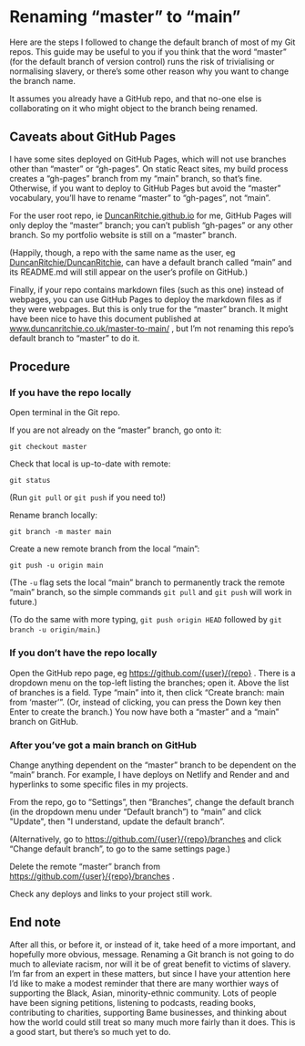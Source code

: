 # Renaming “master” to “main”
Here are the steps I followed to change the default branch of most of my Git repos. This guide may be useful to you if you think that the word “master” (for the default branch of version control) runs the risk of trivialising or normalising slavery, or there’s some other reason why you want to change the branch name.

It assumes you already have a GitHub repo, and that no-one else is collaborating on it who might object to the branch being renamed.

## Caveats about GitHub Pages
I have some sites deployed on GitHub Pages, which will not use branches other than “master” or “gh-pages”. On static React sites, my build process creates a “gh-pages” branch from my “main” branch, so that’s fine. Otherwise, if you want to deploy to GitHub Pages but avoid the “master” vocabulary, you’ll have to rename “master” to “gh-pages”, not “main”.

For the user root repo, ie [DuncanRitchie.github.io](https://github.com/DuncanRitchie/DuncanRitchie.github.io) for me, GitHub Pages will only deploy the “master” branch; you can’t publish “gh-pages” or any other branch. So my portfolio website is still on a “master” branch.

(Happily, though, a repo with the same name as the user, eg [DuncanRitchie/DuncanRitchie](https://github.com/DuncanRitchie/DuncanRitchie), can have a default branch called “main” and its README.md will still appear on the user’s profile on GitHub.)

Finally, if your repo contains markdown files (such as this one) instead of webpages, you can use GitHub Pages to deploy the markdown files as if they were webpages. But this is only true for the “master” branch. It might have been nice to have this document published at www.duncanritchie.co.uk/master-to-main/ , but I’m not renaming this repo’s default branch to “master” to do it.

## Procedure
### If you have the repo locally
Open terminal in the Git repo.

If you are not already on the “master” branch, go onto it:

`git checkout master` 

Check that local is up-to-date with remote:

`git status`

(Run `git pull` or `git push` if you need to!)

Rename branch locally:

`git branch -m master main`

Create a new remote branch from the local “main”:

`git push -u origin main`

(The `-u` flag sets the local “main” branch to permanently track the remote “main” branch, so the simple commands `git pull` and `git push` will work in future.)

(To do the same with more typing, `git push origin HEAD` followed by `git branch -u origin/main`.)

### If you don’t have the repo locally
Open the GitHub repo page, eg https://github.com/{user}/{repo} . There is a dropdown menu on the top-left listing the branches; open it. Above the list of branches is a field. Type “main” into it, then click “Create branch: main from ‘master’”. (Or, instead of clicking, you can press the Down key then Enter to create the branch.) You now have both a “master” and a “main” branch on GitHub.

### After you’ve got a main branch on GitHub
Change anything dependent on the “master” branch to be dependent on the “main” branch. For example, I have deploys on Netlify and Render and and hyperlinks to some specific files in my projects.

From the repo, go to “Settings”, then “Branches”, change the default branch (in the dropdown menu under “Default branch”) to “main” and click "Update", then "I understand, update the default branch”.

(Alternatively, go to https://github.com/{user}/{repo}/branches and click “Change default branch”, to go to the same settings page.)

Delete the remote “master” branch from https://github.com/{user}/{repo}/branches .

Check any deploys and links to your project still work.

## End note
After all this, or before it, or instead of it, take heed of a more important, and hopefully more obvious, message. Renaming a Git branch is not going to do much to alleviate racism, nor will it be of great benefit to victims of slavery. I’m far from an expert in these matters, but since I have your attention here I’d like to make a modest reminder that there are many worthier ways of supporting the Black, Asian, minority-ethnic community. Lots of people have been signing petitions, listening to podcasts, reading books, contributing to charities, supporting Bame businesses, and thinking about how the world could still treat so many much more fairly than it does. This is a good start, but there’s so much yet to do.
